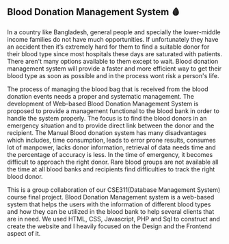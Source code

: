 ## Blood Donation Management System :drop_of_blood:

In a country like Bangladesh, general people and specially the lower-middle income families do not have much opportunities. If unfortunately they have an accident then it’s extremely hard for them to find a suitable donor for their blood type since most hospitals these days are saturated with patients. There aren't many options available to them except to wait. Blood donation management system will provide a faster and more efficient way to get their blood type as soon as possible and in the process wont risk a person's life.

The process of managing the blood bag that is received from the blood donation events needs a proper and systematic management. The development of Web-based Blood Donation Management System is proposed to provide a management functional to the blood bank in order to handle the system properly. The focus is to find the blood donors in an emergency situation and to provide direct link between the donor and the recipient. The Manual Blood donation system has many disadvantages which includes, time consumption, leads to error prone results, consumes lot of manpower, lacks donor information, retrieval of data needs time and the percentage of accuracy is less. In the time of emergency, it becomes difficult to approach the right donor. Rare blood groups are not available all the time at all blood banks and recipients find difficulties to track the right blood donor.

This is a group collaboration of our CSE311(Database Management System) course final project. Blood Donation Management system is a web-based system that helps the users with the information of different blood types and how they can be utilized in the blood bank to help several clients that are in need. We used HTML, CSS, Javascript, PHP and Sql to construct and create the website and I heavily focused on the Design and the Frontend aspect of it.
